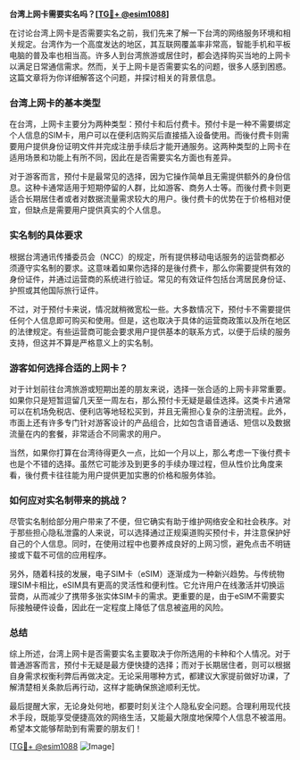 **台湾上网卡需要实名吗？[[TG💪+ @esim1088](https://t.me/s/esim1088)]**

在讨论台湾上网卡是否需要实名之前，我们先来了解一下台湾的网络服务环境和相关规定。台湾作为一个高度发达的地区，其互联网覆盖率非常高，智能手机和平板电脑的普及率也相当高。许多人到台湾旅游或居住时，都会选择购买当地的上网卡以满足日常通信需求。然而，关于上网卡是否需要实名的问题，很多人感到困惑。这篇文章将为你详细解答这个问题，并探讨相关的背景信息。

### 台湾上网卡的基本类型

在台湾，上网卡主要分为两种类型：预付卡和后付费卡。预付卡是一种不需要绑定个人信息的SIM卡，用户可以在便利店购买后直接插入设备使用。而後付费卡则需要用户提供身份证明文件并完成注册手续后才能开通服务。这两种类型的上网卡在适用场景和功能上有所不同，因此在是否需要实名方面也有差异。

对于游客而言，预付卡是最常见的选择，因为它操作简单且无需提供额外的身份信息。这种卡通常适用于短期停留的人群，比如游客、商务人士等。而後付费卡则更适合长期居住者或者对数据流量需求较大的用户。後付费卡的优势在于价格相对便宜，但缺点是需要用户提供真实的个人信息。

### 实名制的具体要求

根据台湾通讯传播委员会（NCC）的规定，所有提供移动电话服务的运营商都必须遵守实名制的要求。这意味着如果你选择的是後付费卡，那么你需要提供有效的身份证件，并通过运营商的系统进行验证。常见的有效证件包括台湾居民身份证、护照或其他国际旅行证件。

不过，对于预付卡来说，情况就稍微宽松一些。大多数情况下，预付卡不需要提供任何个人信息即可购买和使用。但是，这也取决于具体的运营商政策以及所在地区的法律规定。有些运营商可能会要求用户提供基本的联系方式，以便于后续的服务支持，但这并不算是严格意义上的实名制。

### 游客如何选择合适的上网卡？

对于计划前往台湾旅游或短期出差的朋友来说，选择一张合适的上网卡非常重要。如果你只是短暂逗留几天至一周左右，那么预付卡无疑是最佳选择。这类卡片通常可以在机场免税店、便利店等地轻松买到，并且无需担心复杂的注册流程。此外，市面上还有许多专门针对游客设计的产品组合，比如包含语音通话、短信以及数据流量在内的套餐，非常适合不同需求的用户。

当然，如果你打算在台湾待得更久一点，比如一个月以上，那么考虑一下後付费卡也是个不错的选择。虽然它可能涉及到更多的手续办理过程，但从性价比角度来看，後付费卡往往能为用户提供更加实惠的价格和服务体验。

### 如何应对实名制带来的挑战？

尽管实名制给部分用户带来了不便，但它确实有助于维护网络安全和社会秩序。对于那些担心隐私泄露的人来说，可以选择通过正规渠道购买预付卡，并注意保护好自己的个人信息。同时，在使用过程中也要养成良好的上网习惯，避免点击不明链接或下载不可信的应用程序。

另外，随着科技的发展，电子SIM卡（eSIM）逐渐成为一种新兴趋势。与传统物理SIM卡相比，eSIM具有更高的灵活性和便利性。它允许用户在线激活并切换运营商，从而减少了携带多张实体SIM卡的需求。更重要的是，由于eSIM不需要实际接触硬件设备，因此在一定程度上降低了信息被盗用的风险。

### 总结

综上所述，台湾上网卡是否需要实名主要取决于你所选用的卡种和个人情况。对于普通游客而言，预付卡无疑是最方便快捷的选择；而对于长期居住者，则可以根据自身需求权衡利弊后再做决定。无论采用哪种方式，都建议大家提前做好功课，了解清楚相关条款后再行动，这样才能确保旅途顺利无忧。

最后提醒大家，无论身处何地，都要时刻关注个人隐私安全问题。合理利用现代技术手段，既能享受便捷高效的网络生活，又能最大限度地保障个人信息不被滥用。希望本文能够帮助到有需要的朋友们！

[[TG💪+ @esim1088](https://t.me/s/esim1088) ![Image](https://i.postimg.cc/4NQfJmqS/Snipaste-2025-05-13-00-14-12.png)]